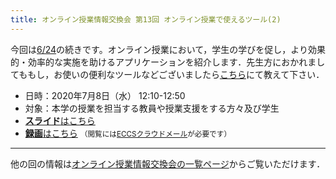 ```yaml
---
title: オンライン授業情報交換会 第13回 オンライン授業で使えるツール(2)
---
```


今回は[6/24](/events/luncheon/2020-06-24/)の続きです。オンライン授業において，学生の学びを促し，より効果的・効率的な実施を助けるアプリケーションを紹介します．先生方におかれましてももし，お使いの便利なツールなどございましたら[こちら](https://forms.gle/MFmzrPQqRYWJuTJ59)にて教えて下さい．

- 日時：2020年7月8日（水） 12:10-12:50
- 対象：本学の授業を担当する教員や授業支援をする方々及び学生
- [**スライド**はこちら](luncheon_13_slides.pdf)
- [**録画**はこちら](https://sites.google.com/g.ecc.u-tokyo.ac.jp/utelecon-movies/events-luncheon-2020S/2020-07-08) <small>（閲覧には[ECCSクラウドメール](/eccs_cloud_email/)が必要です）</small>

---

他の回の情報は[オンライン授業情報交換会の一覧ページ](/events/luncheon/)からご覧いただけます．
